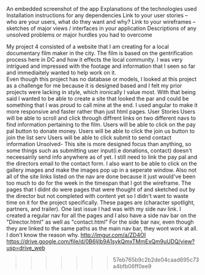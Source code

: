 
 An embedded screenshot of the app
 Explanations of the technologies used
 Installation instructions for any dependencies
 Link to your user stories – who are your users, what do they want and why?
 Link to your wireframes – sketches of major views / interfaces in your application
 Descriptions of any unsolved problems or major hurdles you had to overcome


 My project 4 consisted of a website that I am creating for a local documentary film maker in the city.  The film is based on the gentrification process here in DC and how it effects the local community.  I was very intrigued and impressed with the footage and information that I seen so far and immediaitely wanted to help work on it.  
 Even though this project has no database or models, I looked at this project as a challenge for me because it is designed based and I felt my prior projects were lacking in style, which ironically I value most.  With that being said I wanted to be able to create a site that looked the par and could be something that I was proud to call mine at the end. I used angular to make it more responsive and faster rather than just html pages.
 User Stories
 Users will be able to scroll and click through diffrent links on two different navs to find information pertaining to the film.
 Users will be able to click on the pay pal button to donate money.
 Users will be able to click the join us button to join the list serv
 Users will be able to click submit to send contact information
Unsolved- This site is more designed focus than anything, so some things such as submitting user input(i.e donations, contact) doesn't neceesairily send info anywhere as of yet.  I still need to link the pay pal and the directors email to the contact form. I also want to be able to click on the gallery images and make the images pop up in a seperate window.  Also not all of the site links listed on the nav are done because it just would've been too much to do for the week in the timespan that I got the wireframe. The pages that I didnt do were pages that were thought of and sketched out by the director but not completed with content yet so I didn't want to waste time on it for the project specifically. These pages are (character spotlight, partners, and trailer).  One last issue I had was with my side nav link.  I created a regular nav for all the pages and I also have a side nav bar on the "Director.html" as well as "contact.html"  For the side bar nav, even though they are linked to the same paths as the main nav bar, they wont work at all.   I don't know the reason why.
 http://imgur.com/a/ZD4OI
 https://drive.google.com/file/d/0B6ljIb9A1sykQmxTMmExQm9uUDQ/view?usp=drive_web
>>>>>>> 57eb765b9c2b2de04caad695c73a4bfb06ff0ee9
